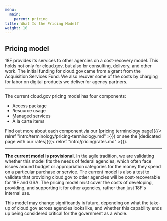 ```yaml
---
menu:
  main:
    parent: pricing
title: What Is the Pricing Model?
weight: 10
---
```


## Pricing model

18F provides its services to other agencies on a cost-recovery model. This holds not only for cloud.gov, but also for consulting, delivery, and other work. The initial funding for cloud.gov came from a grant from the Acquisition Services Fund. We also recover some of the costs by charging for labor on digital products we deliver for agency partners.

---

The current cloud.gov pricing model has four components:

- Access package
- Resource usage
- Managed services
- À la carte items

Find out more about each component via our [pricing terminology page]({{< relref "intro/terminology/pricing-terminology.md" >}}) or see the [dedicated page with our rates]({{< relref "intro/pricing/rates.md" >}}). 

---

**The current model is provisional.** In the agile tradition, we are validating whether this model fits the needs of federal agencies, which often face issues around budget or appropriation categories for the money they spend on a particular purchase or service. The current model is also a test to validate that providing cloud.gov to other agencies will be cost-recoverable for 18F and GSA. The pricing model must cover the costs of developing, providing, and supporting it for other agencies, rather than just 18F's internal use.

This model may change significantly in future, depending on what the take-up of cloud.gov across agencies looks like, and whether this capability ends up being considered critical for the government as a whole.

